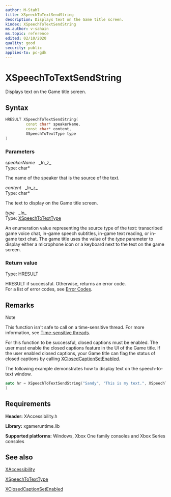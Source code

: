 ```yaml
---
author: M-Stahl
title: XSpeechToTextSendString
description: Displays text on the Game title screen.
kindex: XSpeechToTextSendString
ms.author: v-sahain
ms.topic: reference
edited: 02/10/2020
quality: good
security: public
applies-to: pc-gdk
---
```


# XSpeechToTextSendString  

Displays text on the Game title screen.

## Syntax  
  
```cpp
HRESULT XSpeechToTextSendString(  
         const char* speakerName,  
         const char* content,  
         XSpeechToTextType type  
)  
```  
  
### Parameters  
  
*speakerName* &nbsp;&nbsp;\_In\_z\_  
Type: char*  

The name of the speaker that is the source of the text.  

*content* &nbsp;&nbsp;\_In\_z\_  
Type: char*  

The text to display on the Game title screen.  

*type* &nbsp;&nbsp;\_In\_  
Type: [XSpeechToTextType](../enums/xspeechtotexttype.md)  

An enumeration value representing the source type of the text: transcribed game voice chat, in-game speech subtitles, in-game text reading, or in-game text chat. The game title uses the value of the *type* parameter to display either a microphone icon or a keyboard next to the text on the game screen.  

### Return value

Type: HRESULT
  
HRESULT if successful.  Otherwise, returns an error code.  
For a list of error codes, see [Error Codes](../../../errorcodes.md).

## Remarks
  > [!NOTE]
> This function isn't safe to call on a time-sensitive thread. For more information, see [Time-sensitive threads](../../../../system/overviews/time-sensitive-threads.md).  
  
For this function to be successful, closed captions must be enabled.
The user must enable the closed captions feature in the UI of the Game title.
If the user enabled closed captions, your Game title can flag the status of closed captions by calling [XClosedCaptionSetEnabled](xclosedcaptionsetenabled.md).

The following example demonstrates how to display text on the speech-to-text window.

```cpp
auto hr = XSpeechToTextSendString("Sandy", "This is my text.", XSpeechToTextType::Text);
)  
```

## Requirements  
  
**Header:** XAccessibility.h
  
**Library:** xgameruntime.lib  
  
**Supported platforms:** Windows, Xbox One family consoles and Xbox Series consoles  
  
## See also

[XAccessibility](../xaccessibility_members.md)
  
[XSpeechToTextType](../enums/xspeechtotexttype.md)  

[XClosedCaptionSetEnabled](xclosedcaptionsetenabled.md)  